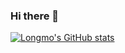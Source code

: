 ### Hi there 👋

[![Longmo's GitHub stats](https://github-readme-stats-576si4cr8-longmos-projects.vercel.app/api?username=long36708&show_icons=true&theme=ambient_gradient&locale=cn)](https://github.com/anuraghazra/github-readme-stats)
